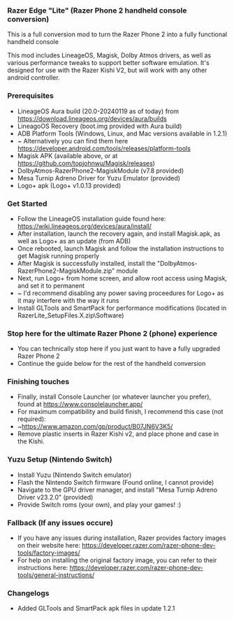 ### Razer Edge "Lite" (Razer Phone 2 handheld console conversion)

This is a full conversion mod to turn the Razer Phone 2 into a fully functional handheld console

This mod includes LineageOS, Magisk, Dolby Atmos drivers, as well as various performance tweaks to support better software emulation. It's designed for use with the Razer Kishi V2, but will work with any other android controller.

### Prerequisites
- LineageOS Aura build (20.0-20240119 as of today) from https://download.lineageos.org/devices/aura/builds
- LineagoOS Recovery (boot.img provided with Aura build)
- ADB Platform Tools (Windows, Linux, and Mac versions available in 1.2.1)
- ~ Alternatively you can find them here https://developer.android.com/tools/releases/platform-tools
- Magisk APK (available above, or at https://github.com/topjohnwu/Magisk/releases)
- DolbyAtmos-RazerPhone2-MagiskModule (v7.8 provided)
- Mesa Turnip Adreno Driver for Yuzu Emulator (provided)
- Logo+ apk (Logo+ v1.0.13 provided)

### Get Started
- Follow the LineageOS installation guide found here: https://wiki.lineageos.org/devices/aura/install/
- After installation, launch the recovery again, and install Magisk.apk, as well as Logo+ as an update (from ADB)
- Once rebooted, launch Magisk and follow the installation instructions to get Magisk running properly
- After Magisk is successfully installed, install the "DolbyAtmos-RazerPhone2-MagiskModule.zip" module
- Next, run Logo+ from home screen, and allow root access using Magisk, and set it to permanent
- ~ I'd recommend disabling any power saving proceedures for Logo+ as it may interfere with the way it runs
- Install GLTools and SmartPack for performance modifications (located in RazerLite_SetupFiles.X.zip\Software)

### Stop here for the ultimate Razer Phone 2 (phone) experience
- You can technically stop here if you just want to have a fully upgraded Razer Phone 2
- Continue the guide below for the rest of the handheld conversion

### Finishing touches
- Finally, install Console Launcher (or whatever launcher you prefer), found at https://www.consolelauncher.app/
- For maximum compatibility and build finish, I recommend this case (not required):
- ~https://www.amazon.com/gp/product/B07JN6V3K5/
- Remove plastic inserts in Razer Kishi v2, and place phone and case in the Kishi. 

### Yuzu Setup (Nintendo Switch)
- Install Yuzu (Nintendo Switch emulator)
- Flash the Nintendo Switch firmware (Found online, I cannot provide)
- Navigate to the GPU driver manager, and install "Mesa Turnip Adreno Driver v23.2.0" (provided)
- Provide Switch roms (your own), and play your games! :)

### Fallback (If any issues occure)
- If you have any issues during installation, Razer provides factory images on their website here: https://developer.razer.com/razer-phone-dev-tools/factory-images/
- For help on installing the original factory image, you can refer to their instructions here: https://developer.razer.com/razer-phone-dev-tools/general-instructions/

### Changelogs
- Added GLTools and SmartPack apk files in update 1.2.1
